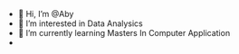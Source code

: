 - 👋 Hi, I’m @Aby
- 👀 I’m interested in Data Analysics
- 🌱 I’m currently learning Masters In Computer Application
- 


<!---
Aby07/Aby07 is a ✨ special ✨ repository because its `README.md` (this file) appears on your GitHub profile.
You can click the Preview link to take a look at your changes.
--->

